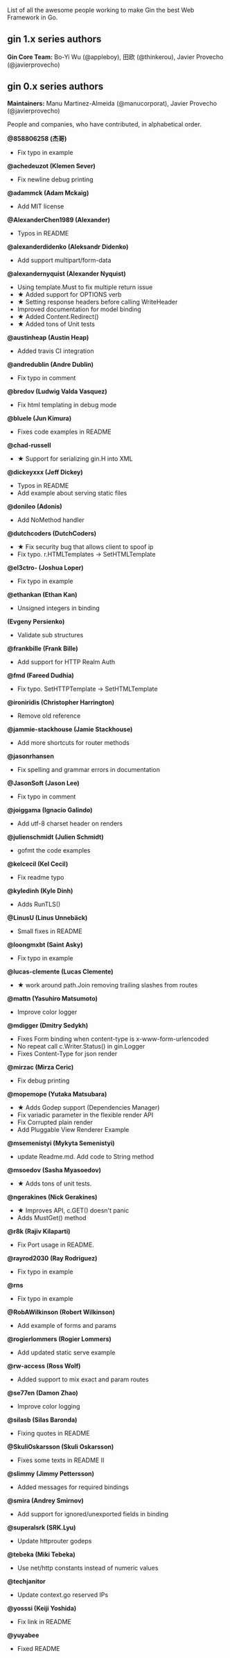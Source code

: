 List of all the awesome people working to make Gin the best Web Framework in Go.

## gin 1.x series authors

**Gin Core Team:** Bo-Yi Wu (@appleboy), 田欧 (@thinkerou), Javier Provecho (@javierprovecho)

## gin 0.x series authors

**Maintainers:** Manu Martinez-Almeida (@manucorporat), Javier Provecho (@javierprovecho)

People and companies, who have contributed, in alphabetical order.

**@858806258 (杰哥)**

- Fix typo in example

**@achedeuzot (Klemen Sever)**

- Fix newline debug printing

**@adammck (Adam Mckaig)**

- Add MIT license

**@AlexanderChen1989 (Alexander)**

- Typos in README

**@alexanderdidenko (Aleksandr Didenko)**

- Add support multipart/form-data

**@alexandernyquist (Alexander Nyquist)**

- Using template.Must to fix multiple return issue
- ★ Added support for OPTIONS verb
- ★ Setting response headers before calling WriteHeader
- Improved documentation for model binding
- ★ Added Content.Redirect()
- ★ Added tons of Unit tests

**@austinheap (Austin Heap)**

- Added travis CI integration

**@andredublin (Andre Dublin)**

- Fix typo in comment

**@bredov (Ludwig Valda Vasquez)**

- Fix html templating in debug mode

**@bluele (Jun Kimura)**

- Fixes code examples in README

**@chad-russell**

- ★ Support for serializing gin.H into XML

**@dickeyxxx (Jeff Dickey)**

- Typos in README
- Add example about serving static files

**@donileo (Adonis)**

- Add NoMethod handler

**@dutchcoders (DutchCoders)**

- ★ Fix security bug that allows client to spoof ip
- Fix typo. r.HTMLTemplates -> SetHTMLTemplate

**@el3ctro- (Joshua Loper)**

- Fix typo in example

**@ethankan (Ethan Kan)**

- Unsigned integers in binding

**(Evgeny Persienko)**

- Validate sub structures

**@frankbille (Frank Bille)**

- Add support for HTTP Realm Auth

**@fmd (Fareed Dudhia)**

- Fix typo. SetHTTPTemplate -> SetHTMLTemplate

**@ironiridis (Christopher Harrington)**

- Remove old reference

**@jammie-stackhouse (Jamie Stackhouse)**

- Add more shortcuts for router methods

**@jasonrhansen**

- Fix spelling and grammar errors in documentation

**@JasonSoft (Jason Lee)**

- Fix typo in comment

**@joiggama (Ignacio Galindo)**

- Add utf-8 charset header on renders

**@julienschmidt (Julien Schmidt)**

- gofmt the code examples

**@kelcecil (Kel Cecil)**

- Fix readme typo

**@kyledinh (Kyle Dinh)**

- Adds RunTLS()

**@LinusU (Linus Unnebäck)**

- Small fixes in README

**@loongmxbt (Saint Asky)**

- Fix typo in example

**@lucas-clemente (Lucas Clemente)**

- ★ work around path.Join removing trailing slashes from routes

**@mattn (Yasuhiro Matsumoto)**

- Improve color logger

**@mdigger (Dmitry Sedykh)**

- Fixes Form binding when content-type is x-www-form-urlencoded
- No repeat call c.Writer.Status() in gin.Logger
- Fixes Content-Type for json render

**@mirzac (Mirza Ceric)**

- Fix debug printing

**@mopemope (Yutaka Matsubara)**

- ★ Adds Godep support (Dependencies Manager)
- Fix variadic parameter in the flexible render API
- Fix Corrupted plain render
- Add Pluggable View Renderer Example

**@msemenistyi (Mykyta Semenistyi)**

- update Readme.md. Add code to String method

**@msoedov (Sasha Myasoedov)**

- ★ Adds tons of unit tests.

**@ngerakines (Nick Gerakines)**

- ★ Improves API, c.GET() doesn't panic
- Adds MustGet() method

**@r8k (Rajiv Kilaparti)**

- Fix Port usage in README.

**@rayrod2030 (Ray Rodriguez)**

- Fix typo in example

**@rns**

- Fix typo in example

**@RobAWilkinson (Robert Wilkinson)**

- Add example of forms and params

**@rogierlommers (Rogier Lommers)**

- Add updated static serve example

**@rw-access (Ross Wolf)**

- Added support to mix exact and param routes

**@se77en (Damon Zhao)**

- Improve color logging

**@silasb (Silas Baronda)**

- Fixing quotes in README

**@SkuliOskarsson (Skuli Oskarsson)**

- Fixes some texts in README II

**@slimmy (Jimmy Pettersson)**

- Added messages for required bindings

**@smira (Andrey Smirnov)**

- Add support for ignored/unexported fields in binding

**@superalsrk (SRK.Lyu)**

- Update httprouter godeps

**@tebeka (Miki Tebeka)**

- Use net/http constants instead of numeric values

**@techjanitor**

- Update context.go reserved IPs

**@yosssi (Keiji Yoshida)**

- Fix link in README

**@yuyabee**

- Fixed README
